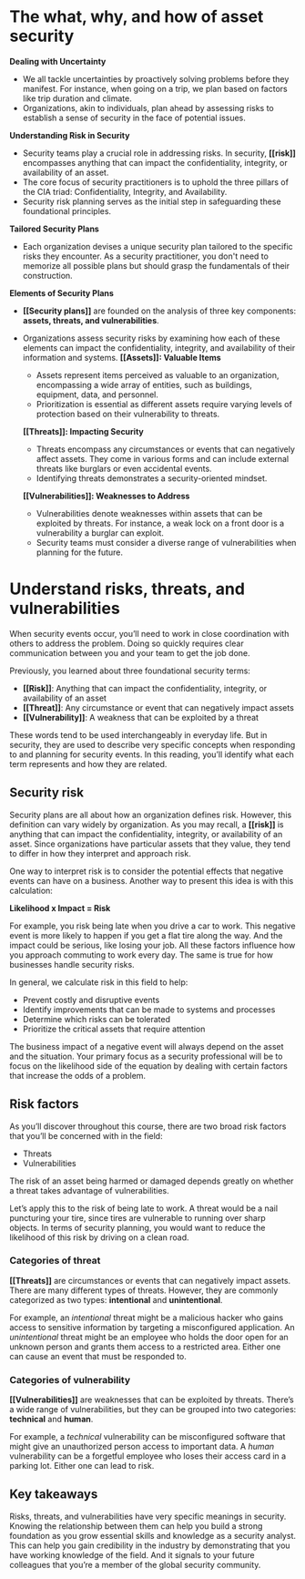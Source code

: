 
# The what, why, and how of asset security

**Dealing with Uncertainty**
- We all tackle uncertainties by proactively solving problems before they manifest. For instance, when going on a trip, we plan based on factors like trip duration and climate.
- Organizations, akin to individuals, plan ahead by assessing risks to establish a sense of security in the face of potential issues.

**Understanding Risk in Security**
- Security teams play a crucial role in addressing risks. In security, **[[risk]]** encompasses anything that can impact the confidentiality, integrity, or availability of an asset.
- The core focus of security practitioners is to uphold the three pillars of the CIA triad: Confidentiality, Integrity, and Availability.
- Security risk planning serves as the initial step in safeguarding these foundational principles.

**Tailored Security Plans**
- Each organization devises a unique security plan tailored to the specific risks they encounter. As a security practitioner, you don't need to memorize all possible plans but should grasp the fundamentals of their construction.

**Elements of Security Plans**
- **[[Security plans]]** are founded on the analysis of three key components: **assets, threats, and vulnerabilities**.
- Organizations assess security risks by examining how each of these elements can impact the confidentiality, integrity, and availability of their information and systems.
	**[[Assets]]: Valuable Items**
	- Assets represent items perceived as valuable to an organization, encompassing a wide array of entities, such as buildings, equipment, data, and personnel.
	- Prioritization is essential as different assets require varying levels of protection based on their vulnerability to threats.
	
	**[[Threats]]: Impacting Security**
	- Threats encompass any circumstances or events that can negatively affect assets. They come in various forms and can include external threats like burglars or even accidental events.
	- Identifying threats demonstrates a security-oriented mindset.
	
	**[[Vulnerabilities]]: Weaknesses to Address**
	- Vulnerabilities denote weaknesses within assets that can be exploited by threats. For instance, a weak lock on a front door is a vulnerability a burglar can exploit.
	- Security teams must consider a diverse range of vulnerabilities when planning for the future.

# Understand risks, threats, and vulnerabilities

When security events occur, you’ll need to work in close coordination with others to address the problem. Doing so quickly requires clear communication between you and your team to get the job done.

Previously, you learned about three foundational security terms:

- **[[Risk]]**: Anything that can impact the confidentiality, integrity, or availability of an asset
- **[[Threat]]**: Any circumstance or event that can negatively impact assets
- **[[Vulnerability]]**: A weakness that can be exploited by a threat

These words tend to be used interchangeably in everyday life. But in security, they are used to describe very specific concepts when responding to and planning for security events. In this reading, you’ll identify what each term represents and how they are related.

## Security risk

Security plans are all about how an organization defines risk. However, this definition can vary widely by organization. As you may recall, a **[[risk]]** is anything that can impact the confidentiality, integrity, or availability of an asset. Since organizations have particular assets that they value, they tend to differ in how they interpret and approach risk.

One way to interpret risk is to consider the potential effects that negative events can have on a business. Another way to present this idea is with this calculation:

**Likelihood x Impact = Risk**

For example, you risk being late when you drive a car to work. This negative event is more likely to happen if you get a flat tire along the way. And the impact could be serious, like losing your job. All these factors influence how you approach commuting to work every day. The same is true for how businesses handle security risks.

In general, we calculate risk in this field to help:

- Prevent costly and disruptive events
- Identify improvements that can be made to systems and processes
- Determine which risks can be tolerated
- Prioritize the critical assets that require attention

The business impact of a negative event will always depend on the asset and the situation. Your primary focus as a security professional will be to focus on the likelihood side of the equation by dealing with certain factors that increase the odds of a problem.

## Risk factors

As you’ll discover throughout this course, there are two broad risk factors that you’ll be concerned with in the field:

- Threats
- Vulnerabilities

The risk of an asset being harmed or damaged depends greatly on whether a threat takes advantage of vulnerabilities.

Let’s apply this to the risk of being late to work. A threat would be a nail puncturing your tire, since tires are vulnerable to running over sharp objects. In terms of security planning, you would want to reduce the likelihood of this risk by driving on a clean road.

### **Categories of threat**

**[[Threats]]** are circumstances or events that can negatively impact assets. There are many different types of threats. However, they are commonly categorized as two types: **intentional** and **unintentional**.

For example, an _intentional_ threat might be a malicious hacker who gains access to sensitive information by targeting a misconfigured application. An _unintentional_ threat might be an employee who holds the door open for an unknown person and grants them access to a restricted area. Either one can cause an event that must be responded to.

### **Categories of vulnerability**

**[[Vulnerabilities]]** are weaknesses that can be exploited by threats. There’s a wide range of vulnerabilities, but they can be grouped into two categories: **technical** and **human**.

For example, a _technical_ vulnerability can be misconfigured software that might give an unauthorized person access to important data. A _human_ vulnerability can be a forgetful employee who loses their access card in a parking lot. Either one can lead to risk.

## Key takeaways

Risks, threats, and vulnerabilities have very specific meanings in security. Knowing the relationship between them can help you build a strong foundation as you grow essential skills and knowledge as a security analyst. This can help you gain credibility in the industry by demonstrating that you have working knowledge of the field. And it signals to your future colleagues that you’re a member of the global security community.